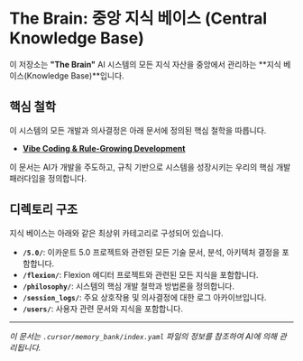 # The Brain: 중앙 지식 베이스 (Central Knowledge Base)

이 저장소는 **"The Brain"** AI 시스템의 모든 지식 자산을 중앙에서 관리하는 **지식 베이스(Knowledge Base)**입니다.

## 핵심 철학

이 시스템의 모든 개발과 의사결정은 아래 문서에 정의된 핵심 철학을 따릅니다.

-   **[Vibe Coding & Rule-Growing Development](./philosophy/vibe_and_rule_growing_development.md)**

이 문서는 AI가 개발을 주도하고, 규칙 기반으로 시스템을 성장시키는 우리의 핵심 개발 패러다임을 정의합니다.

## 디렉토리 구조

지식 베이스는 아래와 같은 최상위 카테고리로 구성되어 있습니다.

-   **`/5.0/`**: 이카운트 5.0 프로젝트와 관련된 모든 기술 문서, 분석, 아키텍처 결정을 포함합니다.
-   **`/flexion/`**: Flexion 에디터 프로젝트와 관련된 모든 지식을 포함합니다.
-   **`/philosophy/`**: 시스템의 핵심 개발 철학과 방법론을 정의합니다.
-   **`/session_logs/`**: 주요 상호작용 및 의사결정에 대한 로그 아카이브입니다.
-   **`/users/`**: 사용자 관련 문서와 지식을 포함합니다.

---

_이 문서는 `.cursor/memory_bank/index.yaml` 파일의 정보를 참조하여 AI에 의해 관리됩니다._
